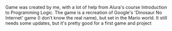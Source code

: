 Game was created by me, with a lot of help from Alura's course Introduction to Programming Logic. The game is a recreation of Google's 'Dinosaur No Internet' game (I don’t know the real name), but set in the Mario world. It still needs some updates, but it's pretty good for a first game and project
